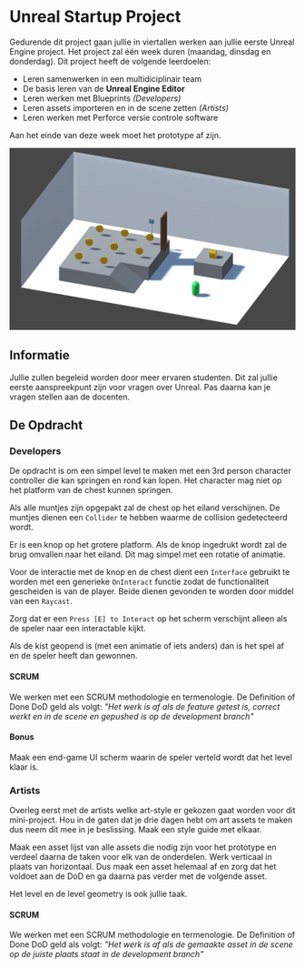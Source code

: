 # Unreal Startup Project
Gedurende dit project gaan jullie in viertallen werken aan jullie eerste Unreal Engine project. Het project zal één week duren (maandag, dinsdag en donderdag). Dit project heeft de volgende leerdoelen:

 - Leren samenwerken in een multidiciplinair team
 - De basis leren van de **Unreal Engine Editor**
 - Leren werken met Blueprints _(Developers)_
 - Leren assets importeren en in de scene zetten _(Artists)_
 - Leren werken met Perforce versie controle software

Aan het einde van deze week moet het prototype af zijn.

![Image](layout-image.png)

## Informatie
Jullie zullen begeleid worden door meer ervaren studenten. Dit zal jullie eerste aanspreekpunt zijn voor vragen over Unreal. Pas daarna kan je vragen stellen aan de docenten.

## De Opdracht
### Developers
De opdracht is om een simpel level te maken met een 3rd person character controller die kan springen en rond kan lopen. Het character mag niet op het platform van de chest kunnen springen.

Als alle muntjes zijn opgepakt zal de chest op het eiland verschijnen. De muntjes dienen een `Collider` te hebben waarme de collision gedetecteerd wordt.

Er is een knop op het grotere platform. Als de knop ingedrukt wordt zal de brug omvallen naar het eiland. Dit mag simpel met een rotatie of animatie.

Voor de interactie met de knop en de chest dient een `Interface` gebruikt te worden met een generieke `OnInteract` functie zodat de functionaliteit gescheiden is van de player. Beide dienen gevonden te worden door middel van een `Raycast`.

Zorg dat er een `Press [E] to Interact` op het scherm verschijnt alleen als de speler naar een interactable kijkt.

Als de kist geopend is (met een animatie of iets anders) dan is het spel af en de speler heeft dan gewonnen.

#### SCRUM
We werken met een SCRUM methodologie en termenologie. De Definition of Done DoD geld als volgt:
  _"Het werk is af als de feature getest is, correct werkt en in de scene en gepushed is op de development branch"_

#### Bonus
Maak een end-game UI scherm waarin de speler verteld wordt dat het level klaar is.

### Artists
Overleg eerst met de artists welke art-style er gekozen gaat worden voor dit mini-project. Hou in de gaten dat je drie dagen hebt om art assets te maken dus neem dit mee in je beslissing. Maak een style guide met elkaar.

Maak een asset lijst van alle assets die nodig zijn voor het prototype en verdeel daarna de taken voor elk van de onderdelen. Werk verticaal in plaats van horizontaal. Dus maak een asset helemaal af en zorg dat het voldoet aan de DoD en ga daarna pas verder met de volgende asset.

Het level en de level geometry is ook jullie taak.

#### SCRUM
We werken met een SCRUM methodologie en termenologie. De Definition of Done DoD geld als volgt:
  _"Het werk is af als de gemaakte asset in de scene op de juiste plaats staat in de development branch"_
